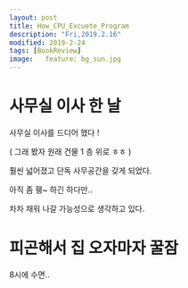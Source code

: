 ```yaml
---
layout: post
title: How_CPU_Excuete_Program
description: "Fri,2019.2.16"
modified: 2019-2-24
tags: [BookReview]
image:   feature: bg_sun.jpg
---
```


# 사무실 이사 한 날 

사무실 이사를 드디어 했다 !

( 그래 봤자 원래 건물 1 층 위로 ㅎㅎ )

훨씬 넓어졌고 단독 사무공간을 갖게 되었다. 

아직 좀 휑~ 하긴 하다만.. 

차차 채워 나갈 가능성으로 생각하고 있다. 

# 피곤해서 집 오자마자 꿀잠

8시에 수면.. 


